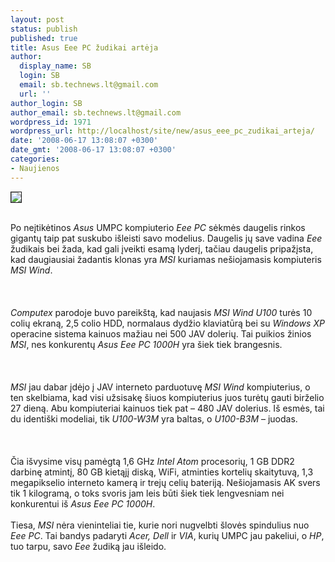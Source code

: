 ```yaml
---
layout: post
status: publish
published: true
title: Asus Eee PC žudikai artėja
author:
  display_name: SB
  login: SB
  email: sb.technews.lt@gmail.com
  url: ''
author_login: SB
author_email: sb.technews.lt@gmail.com
wordpress_id: 1971
wordpress_url: http://localhost/site/new/asus_eee_pc_zudikai_arteja/
date: '2008-06-17 13:08:07 +0300'
date_gmt: '2008-06-17 13:08:07 +0300'
categories:
- Naujienos
---
```

<div class="imgright"><img src="http://tbn0.google.com/images?q=tbn:fGuX7mtWJLClYM:http://www.ubergizmo.com/photos/2008/4/msi-wind-details.jpg" border="1"></div>
<p><br>Po neįtikėtinos <i>Asus</i> UMPC kompiuterio <i>Eee PC</i> sėkmės daugelis rinkos gigantų taip pat suskubo išleisti savo modelius. Daugelis jų save vadina <i>Eee</i> žudikais bei žada, kad gali įveikti esamą lyderį, tačiau daugelis pripažįsta, kad daugiausiai žadantis klonas yra <i>MSI</i> kuriamas nešiojamasis kompiuteris <i>MSI Wind</i>.<br />
<br><br />
<br><i>Computex</i> parodoje buvo pareikštą, kad naujasis <i>MSI Wind U100</i> turės 10 colių ekraną, 2,5 colio HDD, normalaus dydžio klaviatūrą bei su <i>Windows XP</i> operacine sistema kainuos mažiau nei 500 JAV dolerių. Tai puikios žinios <i>MSI</i>, nes konkurentų <i>Asus Eee PC 1000H</i> yra šiek tiek brangesnis.<br />
<br><br />
<br><i>MSI</i> jau dabar įdėjo į JAV interneto parduotuvę <i>MSI Wind</i> kompiuterius, o ten skelbiama, kad visi užsisakę šiuos kompiuterius juos turėtų gauti birželio 27 dieną. Abu kompiuteriai kainuos tiek pat – 480 JAV dolerius. Iš esmės, tai du identiški modeliai, tik <i>U100-W3M</i> yra baltas, o <i>U100-B3M</i> – juodas.<br />
<br><br />
<br>Čia išvysime visų pamėgtą 1,6 GHz <i>Intel Atom</i> procesorių, 1 GB DDR2 darbinę atmintį, 80 GB kietąjį diską, WiFi, atminties kortelių skaitytuvą, 1,3 megapikselio interneto kamerą ir trejų celių bateriją. Nešiojamasis AK svers tik 1 kilogramą, o toks svoris jam leis būti šiek tiek lengvesniam nei konkurentui iš <i>Asus Eee PC 1000H</i>.<br />
<br>Tiesa, <i>MSI</i> nėra vieninteliai tie, kurie nori nugvelbti šlovės spindulius nuo <i>Eee PC</i>. Tai bandys padaryti <i>Acer, Dell</i> ir <i>VIA</i>, kurių UMPC jau pakeliui, o <i>HP</i>, tuo tarpu, savo <i>Eee</i> žudiką jau išleido.<br />
<br><br />
<br><br />
<br><br />
<br></p>
